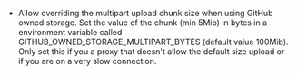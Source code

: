 - Allow overriding the multipart upload chunk size when using GitHub owned storage. Set the value of the chunk (min 5Mib) in bytes in a environment variable called GITHUB_OWNED_STORAGE_MULTIPART_BYTES (default value 100Mib). Only set this if you a proxy that doesn't allow the default size upload or if you are on a very slow connection.
